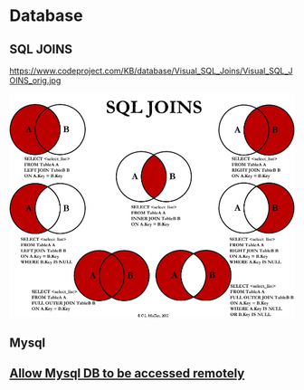 # Database

## SQL JOINS

https://www.codeproject.com/KB/database/Visual_SQL_Joins/Visual_SQL_JOINS_orig.jpg

![](2020-10-14-13-18-03.png)


## Mysql

## [Allow Mysql DB to be accessed remotely](https://phoenixnap.com/kb/mysql-remote-connection#:~:text=Step%201%3A%20Edit%20MySQL%20Config%20File,-1.1%20Access%20mysqld&text=If%20the%20MySQL%20configuration%20file,find%20command%20to%20detect%20it.&text=You%20now%20have%20access%20to,IP%20is%20set%20to%20127.0.)

